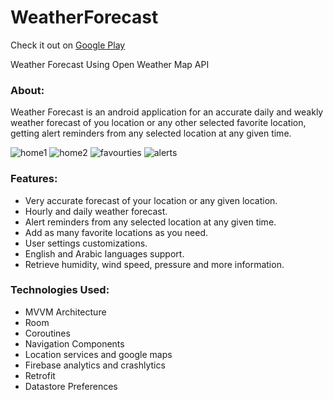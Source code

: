 # WeatherForecast

Check it out on <a href="https://play.google.com/store/apps/details?id=com.abdelrhmanhsh.weatherforecast">Google Play</a>

Weather Forecast Using Open Weather Map API

<h3>About:</h3>
<p>Weather Forecast is an android application for an accurate daily and weakly weather forecast of you location or any other selected favorite location, getting alert reminders from any selected location at any given time.</p>

![home1](https://user-images.githubusercontent.com/41817466/166105844-024e4d20-37f0-4df3-9fb2-0b7269500b61.png)
![home2](https://user-images.githubusercontent.com/41817466/166105848-576a5e39-1022-4824-b2c5-7dab3e1dd5a2.png)
![favourties](https://user-images.githubusercontent.com/41817466/166105855-200aa64b-fe0f-484f-b7e5-4a2adacd63bc.png)
![alerts](https://user-images.githubusercontent.com/41817466/166105857-39c6d2e9-5c74-40d8-a4ad-0e368b270a4c.png)

<h3>Features:</h3>
<ul>
  <li>Very accurate forecast of your location or any given location.</li>
  <li>Hourly and daily weather forecast.</li>
  <li>Alert reminders from any selected location at any given time.</li>
  <li>Add as many favorite locations as you need.</li>
  <li>User settings customizations.</li>
  <li>English and Arabic languages support.</li>
  <li>Retrieve humidity, wind speed, pressure and more information.</li>
</ul>


<h3>Technologies Used:</h3>
<ul>
  <li>MVVM Architecture</li>
  <li>Room</li>
  <li>Coroutines</li>
  <li>Navigation Components</li>
  <li>Location services and google maps</li>
  <li>Firebase analytics and crashlytics</li>
  <li>Retrofit</li>
  <li>Datastore Preferences</li>
</ul>
